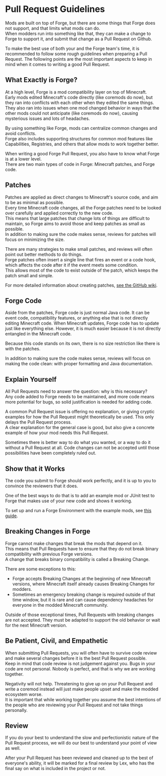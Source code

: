 Pull Request Guidelines
=======================

Mods are built on top of Forge, but there are some things that Forge does not support, and that limits what mods can do.  
When modders run into something like that, they can make a change to Forge to support it, and submit that change as a Pull Request on Github.

To make the best use of both your and the Forge team's time, it is recommended to follow some rough guidelines when preparing a Pull Request. The following points are the most important aspects to keep in mind when it comes to writing a good Pull Request.

What Exactly is Forge?
----------------------

At a high level, Forge is a mod compatibility layer on top of Minecraft.   
Early mods edited Minecraft's code directly (like coremods do now), but they ran into conflicts with each other when they edited the same things. They also ran into issues when one mod changed behavior in ways that the other mods could not anticipate (like coremods do now), causing mysterious issues and lots of headaches.  

By using something like Forge, mods can centralize common changes and avoid conflicts.  
Forge also includes supporting structures for common mod features like Capabilities, Registries, and others that allow mods to work together better.

When writing a good Forge Pull Request, you also have to know what Forge is at a lower level.   
There are two main types of code in Forge: Minecraft patches, and Forge code.

Patches
-------

Patches are applied as direct changes to Minecraft's source code, and aim to be as minimal as possible.  
Every time Minecraft code changes, all the Forge patches need to be looked over carefully and applied correctly to the new code.  
This means that large patches that change lots of things are difficult to maintain, so Forge aims to avoid those and keep patches as small as possible.  
In addition to making sure the code makes sense, reviews for patches will focus on minimizing the size.

There are many strategies to make small patches, and reviews will often point out better methods to do things.  
Forge patches often insert a single line that fires an event or a code hook, which affects the code after it if the event meets some condition.  
This allows most of the code to exist outside of the patch, which keeps the patch small and simple.

For more detailed information about creating patches, [see the GitHub wiki][patches].

Forge Code
----------

Aside from the patches, Forge code is just normal Java code. It can be event code, compatibility features, or anything else that is not directly editing Minecraft code.
When Minecraft updates, Forge code has to update just like everything else. However, it is much easier because it is not directly entangled in the Minecraft code.

Because this code stands on its own, there is no size restriction like there is with the patches.

In addition to making sure the code makes sense, reviews will focus on making the code clean: with proper formatting and Java documentation.

Explain Yourself
----------------

All Pull Requests need to answer the question: why is this necessary?  
Any code added to Forge needs to be maintained, and more code means more potential for bugs, so solid justification is needed for adding code.

A common Pull Request issue is offering no explanation, or giving cryptic examples for how the Pull Request might theoretically be used.
This only delays the Pull Request process.  
A clear explanation for the general case is good, but also give a concrete example of how your mod needs this Pull Request.

Sometimes there is better way to do what you wanted, or a way to do it without a Pull Request at all. Code changes can not be accepted until those possibilities have been completely ruled out.

Show that it Works
------------------

The code you submit to Forge should work perfectly, and it is up to you to convince the reviewers that it does.  

One of the best ways to do that is to add an example mod or JUnit test to Forge that makes use of your new code and shows it working.  

To set up and run a Forge Environment with the example mods, see [this guide][forgeenv].

Breaking Changes in Forge
-------------------------

Forge cannot make changes that break the mods that depend on it.  
This means that Pull Requests have to ensure that they do not break binary compatibility with previous Forge versions.  
A change that breaks binary compatibility is called a Breaking Change.

There are some exceptions to this:

* Forge accepts Breaking Changes at the beginning of new Minecraft versions, where Minecraft itself already causes Breaking Changes for modders.  
* Sometimes an emergency breaking change is required outside of that time window, but it is rare and can cause dependency headaches for everyone in the modded Minecraft community.

Outside of those exceptional times, Pull Requests with breaking changes are not accepted. They must be adapted to support the old behavior or wait for the next Minecraft version.

Be Patient, Civil, and Empathetic
--------------------------------

When submitting Pull Requests, you will often have to survive code review and make several changes before it is the best Pull Request possible.  
Keep in mind that code review is not judgement against you. Bugs in your code are not personal. Nobody is perfect, and that is why we are working together. 

Negativity will not help. Threatening to give up on your Pull Request and write a coremod instead will just make people upset and make the modded ecosystem worse.  
It is important that while working together you assume the best intentions of the people who are reviewing your Pull Request and not take things personally.

Review
------

If you do your best to understand the slow and perfectionistic nature of the Pull Request process, we will do our best to understand your point of view as well.

After your Pull Request has been reviewed and cleaned up to the best of everyone's ability, it will be marked for a final review by Lex, who has the final say on what is included in the project or not.

[patches]: https://github.com/MinecraftForge/MinecraftForge/wiki/If-you-want-to-contribute-to-Forge#conventions-for-coding-patches-for-a-minecraft-class-javapatch
[forgeenv]: ./index.md

